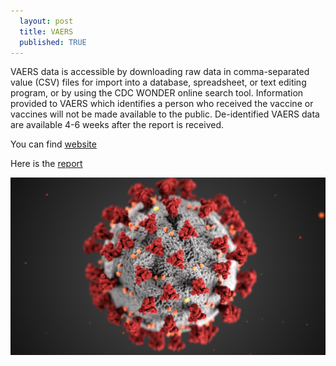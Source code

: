 ```yaml
---
  layout: post
  title: VAERS
  published: TRUE
---
```

    
VAERS data is accessible by downloading raw data in comma-separated value (CSV) files for import into a database, spreadsheet, or text editing program, or by using the CDC WONDER online search tool. Information provided to VAERS which identifies a person who received the vaccine or vaccines will not be made available to the public. De-identified VAERS data are available 4-6 weeks after the report is received. 
  
You can find [website](https://vaers.hhs.gov/data.html)
    
Here is the [report](_posts/VAERS_01.html)

![COVID Virus](images/Coronavirus.png)